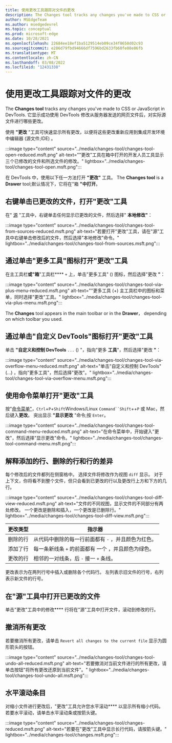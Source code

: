 ```yaml
---
title: 使用更改工具跟踪对文件的更改
description: The Changes tool tracks any changes you've made to CSS or JavaScript in Microsoft Edge DevTools.  它显示成功使用 DevTools 修改从服务器发送的网页文件后，对实际源文件进行哪些更改。
author: MSEdgeTeam
ms.author: msedgedevrel
ms.topic: conceptual
ms.prod: microsoft-edge
ms.date: 10/28/2021
ms.openlocfilehash: 22684ee18ef1ba5129514eb09ce34f8650d02c93
ms.sourcegitcommit: e286d79fbd94666df7596bd2633fb60fe08e86fb
ms.translationtype: MT
ms.contentlocale: zh-CN
ms.lasthandoff: 03/08/2022
ms.locfileid: "12431338"
---
```

# <a name="track-changes-to-files-using-the-changes-tool"></a>使用更改工具跟踪对文件的更改

The **Changes tool** tracks any changes you've made to CSS or JavaScript in DevTools.  它显示成功使用 DevTools 修改从服务器发送的网页文件后，对实际源文件进行哪些更改。

使用 **"更改** "工具可快速显示所有更改，以便将这些更改重新应用到集成开发环境中编辑器 (源文件;IDE) 。

:::image type="content" source="../media/changes-tool/changes-tool-open-reduced.msft.png" alt-text="&quot;更改&quot;工具在箱中打开的开发人员工具显示三个已修改的文件和所选文件的修改。" lightbox="../media/changes-tool/changes-tool-open.msft.png":::

在 DevTools 中，使用以下任一方法打开 **"更改"** 工具。  The **Changes tool** is a **Drawer** tool;默认情况下，它将在"箱 **"中打开**。


<!-- ====================================================================== -->
## <a name="open-the-changes-tool-by-right-clicking-in-a-changed-file"></a>右键单击已更改的文件，打开"更改"工具

在" [源](../sources/index.md) "工具中，右键单击任何显示已更改的文件，然后选择" **本地修改"**：

:::image type="content" source="../media/changes-tool/changes-tool-from-sources-reduced.msft.png" alt-text="若要打开&quot;更改&quot;工具，请在&quot;源&quot;工具中右键单击修改后的文件，然后选择&quot;本地修改&quot;命令。" lightbox="../media/changes-tool/changes-tool-from-sources.msft.png":::


<!-- ====================================================================== -->
## <a name="open-the-changes-tool-by-clicking-the-more-tools-icon"></a>通过单击"更多工具"图标打开"更改"工具

在主工具栏**或"箱**"工具栏**** `+` 上，单击"更多工具" () 图标，然后选择"更改 **"**：

:::image type="content" source="../media/changes-tool/changes-tool-via-plus-menu-reduced.msft.png" alt-text="&quot;更多工具 (+) 主工具栏中的图标和菜单，同时选择&quot;更改&quot;工具。" lightbox="../media/changes-tool/changes-tool-via-plus-menu.msft.png":::

The **Changes** tool appears in the main toolbar or in the **Drawer**， depending on which toolbar you used.


<!-- ====================================================================== -->
## <a name="open-the-changes-tool-by-clicking-the-customize-devtools-icon"></a>通过单击"自定义 DevTools"图标打开"更改"工具

单击 **"自定义和控制 DevTools** `...` () "，指向"更多 **工具**"，然后选择"更改 **"**：

:::image type="content" source="../media/changes-tool/changes-tool-via-overflow-menu-reduced.msft.png" alt-text="单击&quot;自定义和控制 DevTools&quot; (...) ，指向&quot;更多工具&quot;，然后选择&quot;更改&quot;。" lightbox="../media/changes-tool/changes-tool-via-overflow-menu.msft.png":::


<!-- ====================================================================== -->
## <a name="open-the-changes-tool-by-using-the-command-menu"></a>使用命令菜单打开"更改"工具

按"[命令菜单"](../command-menu/index.md)，`Ctrl`+`P`+`Shift`Windows/Linux `Command``Shift`++`P` 或 Mac，然后键入**更改**。  突出显示 **"显示更改** "命令;按 `Enter`。

:::image type="content" source="../media/changes-tool/changes-tool-command-menu-reduced.msft.png" alt-text="在命令菜单中，开始键入&quot;更改&quot;，然后选择&quot;显示更改&quot;命令。" lightbox="../media/changes-tool/changes-tool-command-menu.msft.png":::


<!-- ====================================================================== -->
## <a name="interpret-added-lines-removed-lines-and-differences-in-a-line"></a>解释添加的行、删除的行和行的差异

每个修改后的文件都列在侧窗格中。  选择文件将修改作为视图 `diff` 显示。  对于上下文，你将看不到整个文件，但只会看到已更改的行以及更改行上方和下方的几行。

:::image type="content" source="../media/changes-tool/changes-tool-diff-view-reduced.msft.png" alt-text="文件的不同视图，显示文件的不同部分有两处修改。  一个更改是删除和插入，一个更改是已删除行。" lightbox="../media/changes-tool/changes-tool-diff-view.msft.png":::

| 更改类型 | 指示器 |
|---|--|
| 删除的行 | 从代码中删除的每一行前面都有 `-` ，并且颜色为红色。 |
| 添加了行 | 每一条新线条 `+` 的前面都有 一个 ，并且颜色为绿色。 |
| 更改的行 | 相邻的一对线条，后 `-` 接一 `+` 条线。 |

更改表示为在两列行号中插入或删除各个代码行。  左列表示旧文件的行号，右列表示新文件的行号。


<!-- ====================================================================== -->
## <a name="open-a-changed-file-in-the-sources-tool"></a>在"源"工具中打开已更改的文件

单击"更改"工具中的修改**** 行将在"源"工具中[](../sources/index.md)打开文件，滚动到修改的行。


<!-- ====================================================================== -->
## <a name="undo-all-changes"></a>撤消所有更改

若要撤消所有更改，请单击 `Revert all changes to the current file` 显示为圆形箭头的按钮。

:::image type="content" source="../media/changes-tool/changes-tool-undo-all-reduced.msft.png" alt-text="若要撤消对当前文件进行的所有更改，请单击按钮&quot;将所有更改还原到当前文件&quot;。" lightbox="../media/changes-tool/changes-tool-undo-all.msft.png":::


<!-- ====================================================================== -->
## <a name="horizontally-scroll-entries"></a>水平滚动条目

对缩小文件进行更改后，"更改"工具允许您水平滚动**** 以显示所有缩小代码。  若要水平滚动，请单击水平滚动条或按箭头键。

:::image type="content" source="../media/changes-tool/changes-reduced.msft.png" alt-text="若要在&quot;更改&quot;工具中显示长行代码，请按箭头键。" lightbox="../media/changes-tool/changes.msft.png":::
